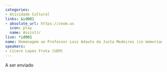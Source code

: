 ```yaml
---
categories:
- Atividade Cultural
links: &id001
- absolute_url: https://zoom.us
  icon: play
  name: Assistir
live: *id001
name: Homenagem ao Professor Luiz Adauto da Justa Medeiros (in memorian)
speakers:
- Cícero Lopes Frota (UEM)
---
```


A ser enviado